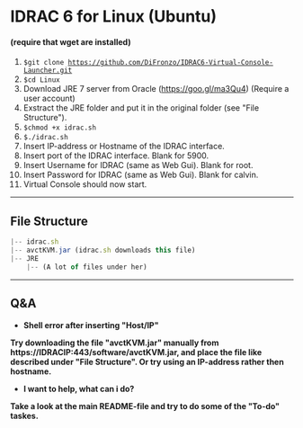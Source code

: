 # IDRAC 6 for Linux (Ubuntu)
#### (require that wget are installed)

1. <code>$git clone https://github.com/DiFronzo/IDRAC6-Virtual-Console-Launcher.git</code>
2. <code>$cd Linux</code>
3. Download JRE 7 server from Oracle (https://goo.gl/ma3Qu4) (Require a user account)
4. Exstract the JRE folder and put it in the original folder (see "File Structure").
5. <code>$chmod +x idrac.sh</code>
6. <code>$./idrac.sh</code>
6. Insert IP-address or Hostname of the IDRAC interface.
6. Insert port of the IDRAC interface. Blank for 5900.
7. Insert Username for IDRAC (same as Web Gui). Blank for root.
8. Insert Password for IDRAC (same as Web Gui). Blank for calvin.
9. Virtual Console should now start.
---
## File Structure

```javascript
|-- idrac.sh
|-- avctKVM.jar (idrac.sh downloads this file)
|-- JRE
    |-- (A lot of files under her)
```

---
## Q&A

* **Shell error after inserting "Host/IP"**

**Try downloading the file "avctKVM.jar" manually from https://IDRACIP:443/software/avctKVM.jar, and place the file like described under "File Structure". Or try using an IP-address rather then hostname.**

* **I want to help, what can i do?**

**Take a look at the main README-file and try to do some of the "To-do" taskes.**
